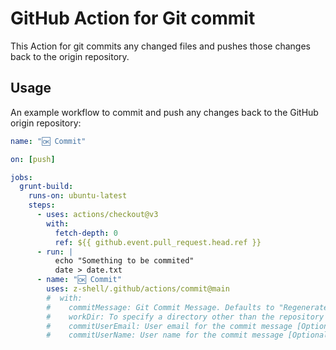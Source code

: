 # GitHub Action for Git commit

This Action for git commits any changed files and pushes those changes back to the origin repository.

## Usage

An example workflow to commit and push any changes back to the GitHub origin repository:

```YAML
name: "🆗 Commit"

on: [push]

jobs:
  grunt-build:
    runs-on: ubuntu-latest
    steps:
      - uses: actions/checkout@v3
        with:
          fetch-depth: 0
          ref: ${{ github.event.pull_request.head.ref }}
      - run: |
          echo "Something to be commited"
          date > date.txt
      - name: "🆗 Commit"
        uses: z-shell/.github/actions/commit@main
        #  with:
        #    commitMessage: Git Commit Message. Defaults to "Regenerate build artifacts." [Optional]
        #    workDir: To specify a directory other than the repository root to check for changed files [Optional]
        #    commitUserEmail: User email for the commit message [Optional]
        #    commitUserName: User name for the commit message [Optional]
```
